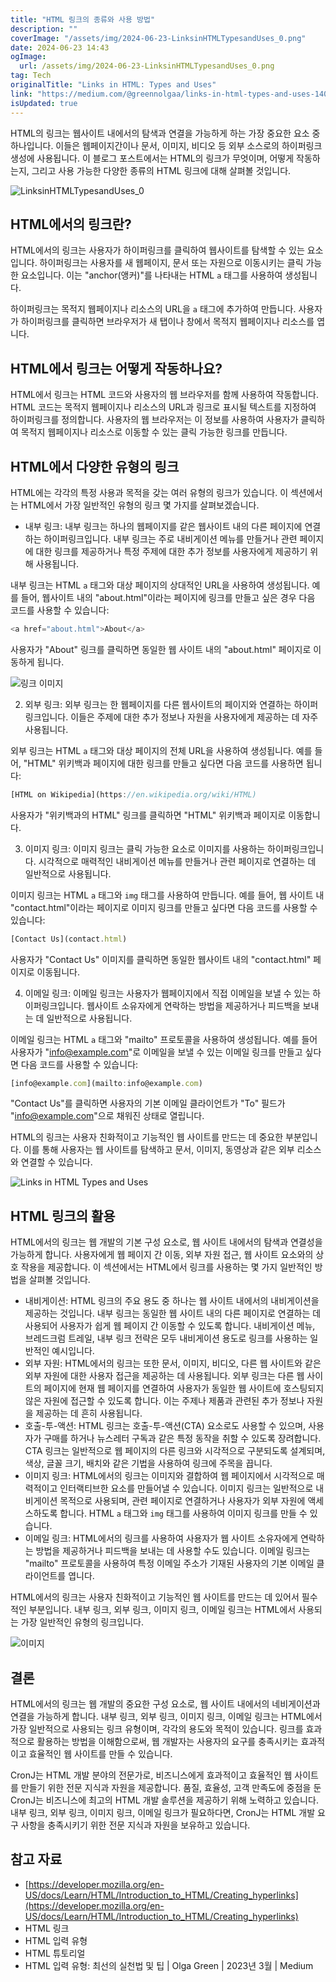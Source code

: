 ```yaml
---
title: "HTML 링크의 종류와 사용 방법"
description: ""
coverImage: "/assets/img/2024-06-23-LinksinHTMLTypesandUses_0.png"
date: 2024-06-23 14:43
ogImage:
  url: /assets/img/2024-06-23-LinksinHTMLTypesandUses_0.png
tag: Tech
originalTitle: "Links in HTML: Types and Uses"
link: "https://medium.com/@greennolgaa/links-in-html-types-and-uses-1406153a6da5"
isUpdated: true
---
```


HTML의 링크는 웹사이트 내에서의 탐색과 연결을 가능하게 하는 가장 중요한 요소 중 하나입니다. 이들은 웹페이지간이나 문서, 이미지, 비디오 등 외부 소스로의 하이퍼링크 생성에 사용됩니다. 이 블로그 포스트에서는 HTML의 링크가 무엇이며, 어떻게 작동하는지, 그리고 사용 가능한 다양한 종류의 HTML 링크에 대해 살펴볼 것입니다.

![LinksinHTMLTypesandUses_0](/assets/img/2024-06-23-LinksinHTMLTypesandUses_0.png)

## HTML에서의 링크란?

HTML에서의 링크는 사용자가 하이퍼링크를 클릭하여 웹사이트를 탐색할 수 있는 요소입니다. 하이퍼링크는 사용자를 새 웹페이지, 문서 또는 자원으로 이동시키는 클릭 가능한 요소입니다. 이는 "anchor(앵커)"를 나타내는 HTML `a` 태그를 사용하여 생성됩니다.

<!-- seedividend - 사각형 -->

<ins class="adsbygoogle"
     style="display:block"
     data-ad-client="ca-pub-4877378276818686"
     data-ad-slot="1898504329"
     data-ad-format="auto"
     data-full-width-responsive="true"></ins>

<script>
     (adsbygoogle = window.adsbygoogle || []).push({});
</script>

하이퍼링크는 목적지 웹페이지나 리소스의 URL을 `a` 태그에 추가하여 만듭니다. 사용자가 하이퍼링크를 클릭하면 브라우저가 새 탭이나 창에서 목적지 웹페이지나 리소스를 엽니다.

## HTML에서 링크는 어떻게 작동하나요?

HTML에서 링크는 HTML 코드와 사용자의 웹 브라우저를 함께 사용하여 작동합니다. HTML 코드는 목적지 웹페이지나 리소스의 URL과 링크로 표시될 텍스트를 지정하여 하이퍼링크를 정의합니다. 사용자의 웹 브라우저는 이 정보를 사용하여 사용자가 클릭하여 목적지 웹페이지나 리소스로 이동할 수 있는 클릭 가능한 링크를 만듭니다.

## HTML에서 다양한 유형의 링크

<!-- seedividend - 사각형 -->

<ins class="adsbygoogle"
     style="display:block"
     data-ad-client="ca-pub-4877378276818686"
     data-ad-slot="1898504329"
     data-ad-format="auto"
     data-full-width-responsive="true"></ins>

<script>
     (adsbygoogle = window.adsbygoogle || []).push({});
</script>

HTML에는 각각의 특정 사용과 목적을 갖는 여러 유형의 링크가 있습니다. 이 섹션에서는 HTML에서 가장 일반적인 유형의 링크 몇 가지를 살펴보겠습니다.

- 내부 링크: 내부 링크는 하나의 웹페이지를 같은 웹사이트 내의 다른 페이지에 연결하는 하이퍼링크입니다. 내부 링크는 주로 내비게이션 메뉴를 만들거나 관련 페이지에 대한 링크를 제공하거나 특정 주제에 대한 추가 정보를 사용자에게 제공하기 위해 사용됩니다.

내부 링크는 HTML `a` 태그와 대상 페이지의 상대적인 URL을 사용하여 생성됩니다. 예를 들어, 웹사이트 내의 "about.html"이라는 페이지에 링크를 만들고 싶은 경우 다음 코드를 사용할 수 있습니다:

```js
<a href="about.html">About</a>
```

<!-- seedividend - 사각형 -->

<ins class="adsbygoogle"
     style="display:block"
     data-ad-client="ca-pub-4877378276818686"
     data-ad-slot="1898504329"
     data-ad-format="auto"
     data-full-width-responsive="true"></ins>

<script>
     (adsbygoogle = window.adsbygoogle || []).push({});
</script>

사용자가 "About" 링크를 클릭하면 동일한 웹 사이트 내의 "about.html" 페이지로 이동하게 됩니다.

![링크 이미지](/assets/img/2024-06-23-LinksinHTMLTypesandUses_1.png)

2. 외부 링크: 외부 링크는 한 웹페이지를 다른 웹사이트의 페이지와 연결하는 하이퍼링크입니다. 이들은 주제에 대한 추가 정보나 자원을 사용자에게 제공하는 데 자주 사용됩니다.

외부 링크는 HTML `a` 태그와 대상 페이지의 전체 URL을 사용하여 생성됩니다. 예를 들어, "HTML" 위키백과 페이지에 대한 링크를 만들고 싶다면 다음 코드를 사용하면 됩니다:

<!-- seedividend - 사각형 -->

<ins class="adsbygoogle"
     style="display:block"
     data-ad-client="ca-pub-4877378276818686"
     data-ad-slot="1898504329"
     data-ad-format="auto"
     data-full-width-responsive="true"></ins>

<script>
     (adsbygoogle = window.adsbygoogle || []).push({});
</script>

```js
[HTML on Wikipedia](https://en.wikipedia.org/wiki/HTML)
```

사용자가 "위키백과의 HTML" 링크를 클릭하면 "HTML" 위키백과 페이지로 이동합니다.

3. 이미지 링크: 이미지 링크는 클릭 가능한 요소로 이미지를 사용하는 하이퍼링크입니다. 시각적으로 매력적인 내비게이션 메뉴를 만들거나 관련 페이지로 연결하는 데 일반적으로 사용됩니다.

이미지 링크는 HTML `a` 태그와 `img` 태그를 사용하여 만듭니다. 예를 들어, 웹 사이트 내 "contact.html"이라는 페이지로 이미지 링크를 만들고 싶다면 다음 코드를 사용할 수 있습니다:

<!-- seedividend - 사각형 -->

<ins class="adsbygoogle"
     style="display:block"
     data-ad-client="ca-pub-4877378276818686"
     data-ad-slot="1898504329"
     data-ad-format="auto"
     data-full-width-responsive="true"></ins>

<script>
     (adsbygoogle = window.adsbygoogle || []).push({});
</script>

```js
[Contact Us](contact.html)
```

사용자가 "Contact Us" 이미지를 클릭하면 동일한 웹사이트 내의 "contact.html" 페이지로 이동됩니다.

4. 이메일 링크: 이메일 링크는 사용자가 웹페이지에서 직접 이메일을 보낼 수 있는 하이퍼링크입니다. 웹사이트 소유자에게 연락하는 방법을 제공하거나 피드백을 보내는 데 일반적으로 사용됩니다.

이메일 링크는 HTML `a` 태그와 "mailto" 프로토콜을 사용하여 생성됩니다. 예를 들어 사용자가 "info@example.com"로 이메일을 보낼 수 있는 이메일 링크를 만들고 싶다면 다음 코드를 사용할 수 있습니다:

<!-- seedividend - 사각형 -->

<ins class="adsbygoogle"
     style="display:block"
     data-ad-client="ca-pub-4877378276818686"
     data-ad-slot="1898504329"
     data-ad-format="auto"
     data-full-width-responsive="true"></ins>

<script>
     (adsbygoogle = window.adsbygoogle || []).push({});
</script>

```js
[info@example.com](mailto:info@example.com)
```

"Contact Us"를 클릭하면 사용자의 기본 이메일 클라이언트가 "To" 필드가 "info@example.com"으로 채워진 상태로 열립니다.

HTML의 링크는 사용자 친화적이고 기능적인 웹 사이트를 만드는 데 중요한 부분입니다. 이를 통해 사용자는 웹 사이트를 탐색하고 문서, 이미지, 동영상과 같은 외부 리소스와 연결할 수 있습니다.

![Links in HTML Types and Uses](/assets/img/2024-06-23-LinksinHTMLTypesandUses_2.png)

<!-- seedividend - 사각형 -->

<ins class="adsbygoogle"
     style="display:block"
     data-ad-client="ca-pub-4877378276818686"
     data-ad-slot="1898504329"
     data-ad-format="auto"
     data-full-width-responsive="true"></ins>

<script>
     (adsbygoogle = window.adsbygoogle || []).push({});
</script>

## HTML 링크의 활용

HTML에서의 링크는 웹 개발의 기본 구성 요소로, 웹 사이트 내에서의 탐색과 연결성을 가능하게 합니다. 사용자에게 웹 페이지 간 이동, 외부 자원 접근, 웹 사이트 요소와의 상호 작용을 제공합니다. 이 섹션에서는 HTML에서 링크를 사용하는 몇 가지 일반적인 방법을 살펴볼 것입니다.

- 내비게이션: HTML 링크의 주요 용도 중 하나는 웹 사이트 내에서의 내비게이션을 제공하는 것입니다. 내부 링크는 동일한 웹 사이트 내의 다른 페이지로 연결하는 데 사용되어 사용자가 쉽게 웹 페이지 간 이동할 수 있도록 합니다. 내비게이션 메뉴, 브레드크럼 트레일, 내부 링크 전략은 모두 내비게이션 용도로 링크를 사용하는 일반적인 예시입니다.
- 외부 자원: HTML에서의 링크는 또한 문서, 이미지, 비디오, 다른 웹 사이트와 같은 외부 자원에 대한 사용자 접근을 제공하는 데 사용됩니다. 외부 링크는 다른 웹 사이트의 페이지에 현재 웹 페이지를 연결하여 사용자가 동일한 웹 사이트에 호스팅되지 않은 자원에 접근할 수 있도록 합니다. 이는 주제나 제품과 관련된 추가 정보나 자원을 제공하는 데 흔히 사용됩니다.
- 호출-투-액션: HTML 링크는 호출-투-액션(CTA) 요소로도 사용할 수 있으며, 사용자가 구매를 하거나 뉴스레터 구독과 같은 특정 동작을 취할 수 있도록 장려합니다. CTA 링크는 일반적으로 웹 페이지의 다른 링크와 시각적으로 구분되도록 설계되며, 색상, 글꼴 크기, 배치와 같은 기법을 사용하여 링크에 주목을 끕니다.
- 이미지 링크: HTML에서의 링크는 이미지와 결합하여 웹 페이지에서 시각적으로 매력적이고 인터랙티브한 요소를 만들어낼 수 있습니다. 이미지 링크는 일반적으로 내비게이션 목적으로 사용되며, 관련 페이지로 연결하거나 사용자가 외부 자원에 액세스하도록 합니다. HTML `a` 태그와 `img` 태그를 사용하여 이미지 링크를 만들 수 있습니다.
- 이메일 링크: HTML에서의 링크를 사용하여 사용자가 웹 사이트 소유자에게 연락하는 방법을 제공하거나 피드백을 보내는 데 사용할 수도 있습니다. 이메일 링크는 "mailto" 프로토콜을 사용하여 특정 이메일 주소가 기재된 사용자의 기본 이메일 클라이언트를 엽니다.

HTML에서의 링크는 사용자 친화적이고 기능적인 웹 사이트를 만드는 데 있어서 필수적인 부분입니다. 내부 링크, 외부 링크, 이미지 링크, 이메일 링크는 HTML에서 사용되는 가장 일반적인 유형의 링크입니다.

<!-- seedividend - 사각형 -->

<ins class="adsbygoogle"
     style="display:block"
     data-ad-client="ca-pub-4877378276818686"
     data-ad-slot="1898504329"
     data-ad-format="auto"
     data-full-width-responsive="true"></ins>

<script>
     (adsbygoogle = window.adsbygoogle || []).push({});
</script>

![이미지](/assets/img/2024-06-23-LinksinHTMLTypesandUses_3.png)

## 결론

HTML에서의 링크는 웹 개발의 중요한 구성 요소로, 웹 사이트 내에서의 네비게이션과 연결을 가능하게 합니다. 내부 링크, 외부 링크, 이미지 링크, 이메일 링크는 HTML에서 가장 일반적으로 사용되는 링크 유형이며, 각각의 용도와 목적이 있습니다. 링크를 효과적으로 활용하는 방법을 이해함으로써, 웹 개발자는 사용자의 요구를 충족시키는 효과적이고 효율적인 웹 사이트를 만들 수 있습니다.

CronJ는 HTML 개발 분야의 전문가로, 비즈니스에게 효과적이고 효율적인 웹 사이트를 만들기 위한 전문 지식과 자원을 제공합니다. 품질, 효율성, 고객 만족도에 중점을 둔 CronJ는 비즈니스에 최고의 HTML 개발 솔루션을 제공하기 위해 노력하고 있습니다. 내부 링크, 외부 링크, 이미지 링크, 이메일 링크가 필요하다면, CronJ는 HTML 개발 요구 사항을 충족시키기 위한 전문 지식과 자원을 보유하고 있습니다.

<!-- seedividend - 사각형 -->

<ins class="adsbygoogle"
     style="display:block"
     data-ad-client="ca-pub-4877378276818686"
     data-ad-slot="1898504329"
     data-ad-format="auto"
     data-full-width-responsive="true"></ins>

<script>
     (adsbygoogle = window.adsbygoogle || []).push({});
</script>

## 참고 자료

- [https://developer.mozilla.org/en-US/docs/Learn/HTML/Introduction_to_HTML/Creating_hyperlinks](https://developer.mozilla.org/en-US/docs/Learn/HTML/Introduction_to_HTML/Creating_hyperlinks)
- HTML 링크
- HTML 입력 유형
- HTML 튜토리얼
- HTML 입력 유형: 최선의 실천법 및 팁 | Olga Green | 2023년 3월 | Medium
